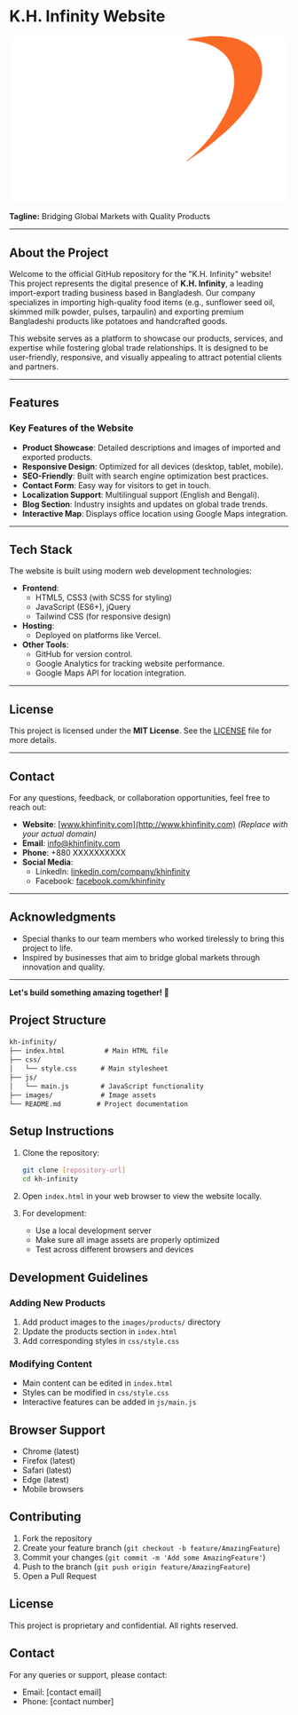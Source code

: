 # **K.H. Infinity Website**

![K.H. Infinity](https://github.com/atiqisrak/kh-infinity/blob/main/images/brand/official_logo_lite.svg)

**Tagline:** Bridging Global Markets with Quality Products

---

## **About the Project**

Welcome to the official GitHub repository for the "K.H. Infinity" website! This project represents the digital presence of **K.H. Infinity**, a leading import-export trading business based in Bangladesh. Our company specializes in importing high-quality food items (e.g., sunflower seed oil, skimmed milk powder, pulses, tarpaulin) and exporting premium Bangladeshi products like potatoes and handcrafted goods.

This website serves as a platform to showcase our products, services, and expertise while fostering global trade relationships. It is designed to be user-friendly, responsive, and visually appealing to attract potential clients and partners.

---

## **Features**

### **Key Features of the Website**

- **Product Showcase**: Detailed descriptions and images of imported and exported products.
- **Responsive Design**: Optimized for all devices (desktop, tablet, mobile).
- **SEO-Friendly**: Built with search engine optimization best practices.
- **Contact Form**: Easy way for visitors to get in touch.
- **Localization Support**: Multilingual support (English and Bengali).
- **Blog Section**: Industry insights and updates on global trade trends.
- **Interactive Map**: Displays office location using Google Maps integration.

---

## **Tech Stack**

The website is built using modern web development technologies:

- **Frontend**:
  - HTML5, CSS3 (with SCSS for styling)
  - JavaScript (ES6+), jQuery
  - Tailwind CSS (for responsive design)
- **Hosting**:
  - Deployed on platforms like Vercel.
- **Other Tools**:
  - GitHub for version control.
  - Google Analytics for tracking website performance.
  - Google Maps API for location integration.

---

## **License**

This project is licensed under the **MIT License**. See the [LICENSE](LICENSE) file for more details.

---

## **Contact**

For any questions, feedback, or collaboration opportunities, feel free to reach out:

- **Website**: [www.khinfinity.com](http://www.khinfinity.com) _(Replace with your actual domain)_
- **Email**: info@khinfinity.com
- **Phone**: +880 XXXXXXXXXX
- **Social Media**:
  - LinkedIn: [linkedin.com/company/khinfinity](https://www.linkedin.com/company/khinfinity)
  - Facebook: [facebook.com/khinfinity](https://www.facebook.com/khinfinity)

---

## **Acknowledgments**

- Special thanks to our team members who worked tirelessly to bring this project to life.
- Inspired by businesses that aim to bridge global markets through innovation and quality.

---

**Let's build something amazing together! 🚀**

## **Project Structure**

```
kh-infinity/
├── index.html          # Main HTML file
├── css/
│   └── style.css      # Main stylesheet
├── js/
│   └── main.js        # JavaScript functionality
├── images/            # Image assets
└── README.md         # Project documentation
```

## **Setup Instructions**

1. Clone the repository:

   ```bash
   git clone [repository-url]
   cd kh-infinity
   ```

2. Open `index.html` in your web browser to view the website locally.

3. For development:
   - Use a local development server
   - Make sure all image assets are properly optimized
   - Test across different browsers and devices

## **Development Guidelines**

### **Adding New Products**

1. Add product images to the `images/products/` directory
2. Update the products section in `index.html`
3. Add corresponding styles in `css/style.css`

### **Modifying Content**

- Main content can be edited in `index.html`
- Styles can be modified in `css/style.css`
- Interactive features can be added in `js/main.js`

## **Browser Support**

- Chrome (latest)
- Firefox (latest)
- Safari (latest)
- Edge (latest)
- Mobile browsers

## **Contributing**

1. Fork the repository
2. Create your feature branch (`git checkout -b feature/AmazingFeature`)
3. Commit your changes (`git commit -m 'Add some AmazingFeature'`)
4. Push to the branch (`git push origin feature/AmazingFeature`)
5. Open a Pull Request

## **License**

This project is proprietary and confidential. All rights reserved.

## **Contact**

For any queries or support, please contact:

- Email: [contact email]
- Phone: [contact number]
